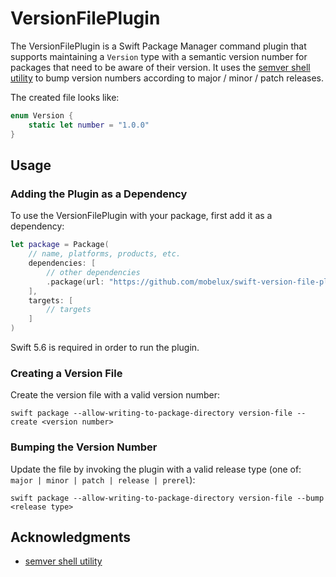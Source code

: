 # VersionFilePlugin

The VersionFilePlugin is a Swift Package Manager command plugin that supports maintaining a 
`Version` type with a semantic version number for packages that need to be aware of their version. 
It uses the [semver shell utility](https://github.com/fsaintjacques/semver-tool) to bump version 
numbers according to major / minor / patch releases.

The created file looks like:

```swift
enum Version {
    static let number = "1.0.0"
}
```

## Usage

### Adding the Plugin as a Dependency

To use the VersionFilePlugin with your package, first add it as a dependency:

```swift
let package = Package(
    // name, platforms, products, etc.
    dependencies: [
        // other dependencies
        .package(url: "https://github.com/mobelux/swift-version-file-plugin", from: "1.0.0"),
    ],
    targets: [
        // targets
    ]
)
```

Swift 5.6 is required in order to run the plugin.

### Creating a Version File

Create the version file with a valid version number:

```
swift package --allow-writing-to-package-directory version-file --create <version number>
```

### Bumping the Version Number

Update the file by invoking the plugin with a valid release type (one of: `major | minor | patch | release | prerel`):

```
swift package --allow-writing-to-package-directory version-file --bump <release type>
```

## Acknowledgments

- [semver shell utility](https://github.com/fsaintjacques/semver-tool)
